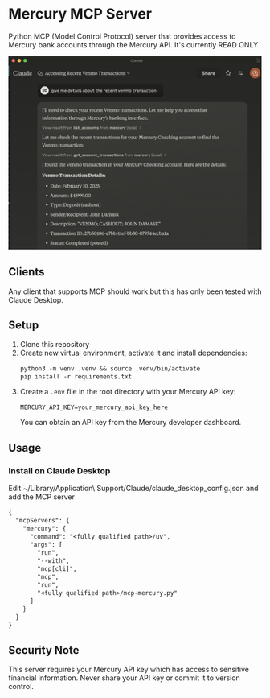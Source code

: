 # Mercury MCP Server

Python MCP (Model Control Protocol) server that provides access to Mercury bank accounts through the Mercury API. It's currently READ ONLY

![](./img/mcp-mercury-claude.png)

## Clients

Any client that supports MCP should work but this has only been tested with Claude Desktop.

## Setup

1. Clone this repository
2. Create new virtual environment, activate it and install dependencies:
   ```
   python3 -m venv .venv && source .venv/bin/activate
   pip install -r requirements.txt
   ```
3. Create a `.env` file in the root directory with your Mercury API key:
   ```
   MERCURY_API_KEY=your_mercury_api_key_here
   ```
   You can obtain an API key from the Mercury developer dashboard.

## Usage

### Install on Claude Desktop

Edit ~/Library/Application\ Support/Claude/claude_desktop_config.json and add the MCP server

```
{
  "mcpServers": {
    "mercury": {
      "command": "<fully qualified path>/uv",
      "args": [
        "run",
        "--with",
        "mcp[cli]",
        "mcp",
        "run",
        "<fully qualified path>/mcp-mercury.py"
      ]
    }
  }
}
```

## Security Note

This server requires your Mercury API key which has access to sensitive financial information. Never share your API key or commit it to version control.
